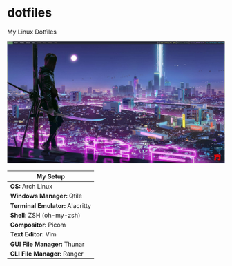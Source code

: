 # dotfiles
My Linux Dotfiles

![My Arch Linux Desktop](./.github/my-archlinux-desktop.jpg)

|My Setup|
|-------|
|**OS:** Arch Linux|
|**Windows Manager:** Qtile|
|**Terminal Emulator:** Alacritty|
|**Shell:** ZSH (oh-my-zsh)|
|**Compositor:** Picom|
|**Text Editor:** Vim|
|**GUI File Manager:** Thunar|
|**CLI File Manager:** Ranger|
